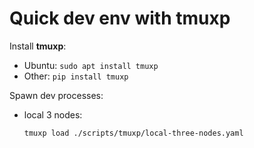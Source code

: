 # Quick dev env with tmuxp

Install **tmuxp**:

- Ubuntu: `sudo apt install tmuxp`
- Other: `pip install tmuxp`

Spawn dev processes:

- local 3 nodes:

	```bash
	tmuxp load ./scripts/tmuxp/local-three-nodes.yaml
	```

